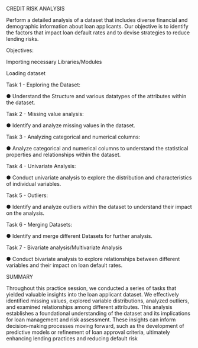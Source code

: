 CREDIT RISK ANALYSIS

Perform a detailed analysis of a dataset that includes diverse financial and demographic information
about loan applicants. Our objective is to identify the factors that impact loan default rates and to
devise strategies to reduce lending risks.

Objectives:

Importing necessary Libraries/Modules

Loading dataset

Task 1 - Exploring the Dataset:

● Understand the Structure and various datatypes of the attributes within the dataset.

Task 2 - Missing value analysis:

● Identify and analyze missing values in the dataset.

Task 3 - Analyzing categorical and numerical columns:

● Analyze categorical and numerical columns to understand the statistical properties and
relationships within the dataset.

Task 4 - Univariate Analysis:

● Conduct univariate analysis to explore the distribution and characteristics of individual
variables.

Task 5 - Outliers:

● Identify and analyze outliers within the dataset to understand their impact on the analysis.

Task 6 - Merging Datasets:

● Identify and merge different Datasets for further analysis.

Task 7 - Bivariate analysis/Multivariate Analysis

● Conduct bivariate analysis to explore relationships between different variables and their
impact on loan default rates.

SUMMARY

Throughout this practice session, we conducted a series of tasks that yielded valuable insights into the
loan applicant dataset. We effectively identified missing values, explored variable distributions, analyzed
outliers, and examined relationships among different attributes.
This analysis establishes a foundational understanding of the dataset and its implications for loan
management and risk assessment. These insights can inform decision-making processes moving
forward, such as the development of predictive models or refinement of loan approval criteria, ultimately
enhancing lending practices and reducing default risk

